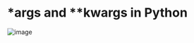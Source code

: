 # *args and **kwargs in Python



![image](https://github.com/EddyGiusepe/args_and_kwags_in_Python/assets/69597971/6c05ce91-40da-4cbe-b37e-44a028400e4c)

